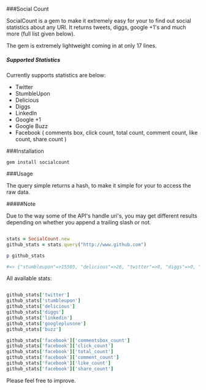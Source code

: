 
###Social Count

SocialCount is a gem to make it extremely easy for your to find out
social statistics about any URI. It returns tweets, diggs, google +1's
and much more (full list given below).

The gem is extremely lightweight coming in at only 17 lines.

##### Supported Statistics
Currently supports statistics are below:

* Twitter
* StumbleUpon
* Delicious
* Diggs
* LinkedIn
* Google +1
* Google Buzz
* Facebook ( comments box, click count, total count, comment count, like
  count, share count )

###Installation

```
gem install socialcount

```

###Usage

The query simple returns a hash, to make it simple for your to access
the raw data.

#####Note

Due to the way some of the API's handle uri's, you may get different
results depending on whether you append a trailing slash or not.

```ruby

stats = SocialCount.new
github_stats = stats.query("http://www.github.com")

p github_stats

#=> {"stumbleupon"=>15503, "delicious"=>26, "twitter"=>0, "diggs"=>0, "linkedin"=>4, "facebook"=>{"commentsbox_count"=>0, "click_count"=>47, "total_count"=>734, "comment_count"=>145, "like_count"=>69, "share_count"=>520}, "googleplusone"=>0, "buzz"=>17254}

```

All available stats:

```ruby

github_stats['twitter']
github_stats['stumbleupon']
github_stats['delicious']
github_stats['diggs']
github_stats['linkedin']
github_stats['googleplusone']
github_stats['buzz']

github_stats['facebook']['commentsbox_count']
github_stats['facebook']['click_count']
github_stats['facebook']['total_count']
github_stats['facebook']['comment_count']
github_stats['facebook']['like_count']
github_stats['facebook']['share_count']

```

Please feel free to improve.


